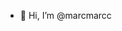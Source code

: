 - 👋 Hi, I’m @marcmarcc

<!---
marcmarcc/marcmarcc is a ✨ special ✨ repository because its `README.md` (this file) appears on your GitHub profile.
You can click the Preview link to take a look at your changes.
--->
